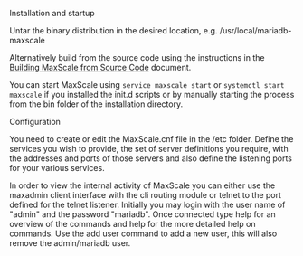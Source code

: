 Installation and startup

Untar the binary distribution in the desired location,
e.g. /usr/local/mariadb-maxscale

Alternatively build from the source code using the instructions
in the [Building MaxScale from Source Code](../Getting-Started/Building-MaxScale-from-Source-Code.md) document.

You can start MaxScale using `service maxscale start` or `systemctl start maxscale` if you installed the init.d scripts
or by manually starting the process from the bin folder of the installation directory.

Configuration

You need to create or edit the MaxScale.cnf file in the /etc folder.
Define the services you wish to provide, the set of server definitions
you require, with the addresses and ports of those servers and also 
define the listening ports for your various services.

In order to view the internal activity of MaxScale you can either use 
the maxadmin client interface with the cli routing module or telnet to
the port defined for the telnet listener. Initially you may login with
the user name of "admin" and the password "mariadb". Once connected type
help for an overview of the commands and help <command> for the more
detailed help on commands. Use the add user command to add a new user,
this will also remove the admin/mariadb user.
